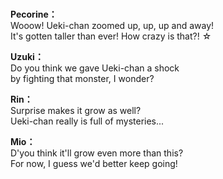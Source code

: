 # 

  
**Pecorine：**  
Wooow! Ueki-chan zoomed up, up, up and away!  
It's gotten taller than ever! How crazy is that?! ☆  
  
**Uzuki：**  
Do you think we gave Ueki-chan a shock  
by fighting that monster, I wonder?  
  
**Rin：**  
Surprise makes it grow as well?  
Ueki-chan really is full of mysteries...  
  
**Mio：**  
D'you think it'll grow even more than this?  
For now, I guess we'd better keep going!  
